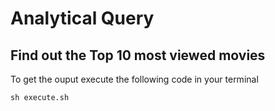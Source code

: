 # Analytical Query

## Find out the Top 10 most viewed movies

To get the ouput execute the following code in your terminal

```
sh execute.sh
```
